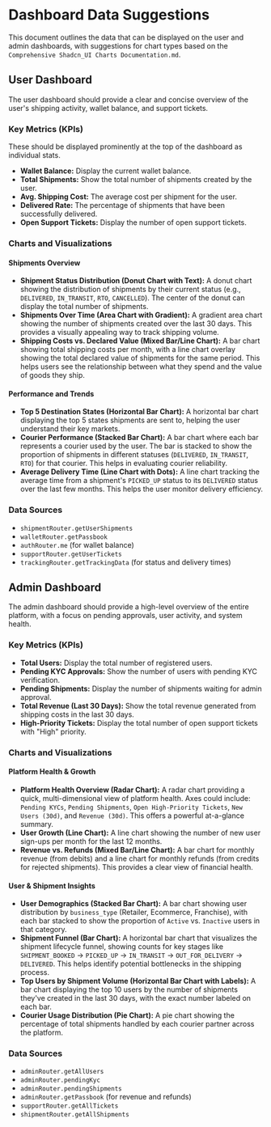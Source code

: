 
# Dashboard Data Suggestions

This document outlines the data that can be displayed on the user and admin dashboards, with suggestions for chart types based on the `Comprehensive Shadcn_UI Charts Documentation.md`.

## User Dashboard

The user dashboard should provide a clear and concise overview of the user's shipping activity, wallet balance, and support tickets.

### Key Metrics (KPIs)

These should be displayed prominently at the top of the dashboard as individual stats.

*   **Wallet Balance:** Display the current wallet balance.
*   **Total Shipments:** Show the total number of shipments created by the user.
*   **Avg. Shipping Cost:** The average cost per shipment for the user.
*   **Delivered Rate:** The percentage of shipments that have been successfully delivered.
*   **Open Support Tickets:** Display the number of open support tickets.

### Charts and Visualizations

#### Shipments Overview

*   **Shipment Status Distribution (Donut Chart with Text):** A donut chart showing the distribution of shipments by their current status (e.g., `DELIVERED`, `IN_TRANSIT`, `RTO`, `CANCELLED`). The center of the donut can display the total number of shipments.
*   **Shipments Over Time (Area Chart with Gradient):** A gradient area chart showing the number of shipments created over the last 30 days. This provides a visually appealing way to track shipping volume.
*   **Shipping Costs vs. Declared Value (Mixed Bar/Line Chart):** A bar chart showing total shipping costs per month, with a line chart overlay showing the total declared value of shipments for the same period. This helps users see the relationship between what they spend and the value of goods they ship.

#### Performance and Trends

*   **Top 5 Destination States (Horizontal Bar Chart):** A horizontal bar chart displaying the top 5 states shipments are sent to, helping the user understand their key markets.
*   **Courier Performance (Stacked Bar Chart):** A bar chart where each bar represents a courier used by the user. The bar is stacked to show the proportion of shipments in different statuses (`DELIVERED`, `IN_TRANSIT`, `RTO`) for that courier. This helps in evaluating courier reliability.
*   **Average Delivery Time (Line Chart with Dots):** A line chart tracking the average time from a shipment's `PICKED_UP` status to its `DELIVERED` status over the last few months. This helps the user monitor delivery efficiency.

### Data Sources

*   `shipmentRouter.getUserShipments`
*   `walletRouter.getPassbook`
*   `authRouter.me` (for wallet balance)
*   `supportRouter.getUserTickets`
*   `trackingRouter.getTrackingData` (for status and delivery times)

## Admin Dashboard

The admin dashboard should provide a high-level overview of the entire platform, with a focus on pending approvals, user activity, and system health.

### Key Metrics (KPIs)

*   **Total Users:** Display the total number of registered users.
*   **Pending KYC Approvals:** Show the number of users with pending KYC verification.
*   **Pending Shipments:** Display the number of shipments waiting for admin approval.
*   **Total Revenue (Last 30 Days):** Show the total revenue generated from shipping costs in the last 30 days.
*   **High-Priority Tickets:** Display the total number of open support tickets with "High" priority.

### Charts and Visualizations

#### Platform Health & Growth

*   **Platform Health Overview (Radar Chart):** A radar chart providing a quick, multi-dimensional view of platform health. Axes could include: `Pending KYCs`, `Pending Shipments`, `Open High-Priority Tickets`, `New Users (30d)`, and `Revenue (30d)`. This offers a powerful at-a-glance summary.
*   **User Growth (Line Chart):** A line chart showing the number of new user sign-ups per month for the last 12 months.
*   **Revenue vs. Refunds (Mixed Bar/Line Chart):** A bar chart for monthly revenue (from debits) and a line chart for monthly refunds (from credits for rejected shipments). This provides a clear view of financial health.

#### User & Shipment Insights

*   **User Demographics (Stacked Bar Chart):** A bar chart showing user distribution by `business_type` (Retailer, Ecommerce, Franchise), with each bar stacked to show the proportion of `Active` vs. `Inactive` users in that category.
*   **Shipment Funnel (Bar Chart):** A horizontal bar chart that visualizes the shipment lifecycle funnel, showing counts for key stages like `SHIPMENT_BOOKED` -> `PICKED_UP` -> `IN_TRANSIT` -> `OUT_FOR_DELIVERY` -> `DELIVERED`. This helps identify potential bottlenecks in the shipping process.
*   **Top Users by Shipment Volume (Horizontal Bar Chart with Labels):** A bar chart displaying the top 10 users by the number of shipments they've created in the last 30 days, with the exact number labeled on each bar.
*   **Courier Usage Distribution (Pie Chart):** A pie chart showing the percentage of total shipments handled by each courier partner across the platform.

### Data Sources

*   `adminRouter.getAllUsers`
*   `adminRouter.pendingKyc`
*   `adminRouter.pendingShipments`
*   `adminRouter.getPassbook` (for revenue and refunds)
*   `supportRouter.getAllTickets`
*   `shipmentRouter.getAllShipments`

